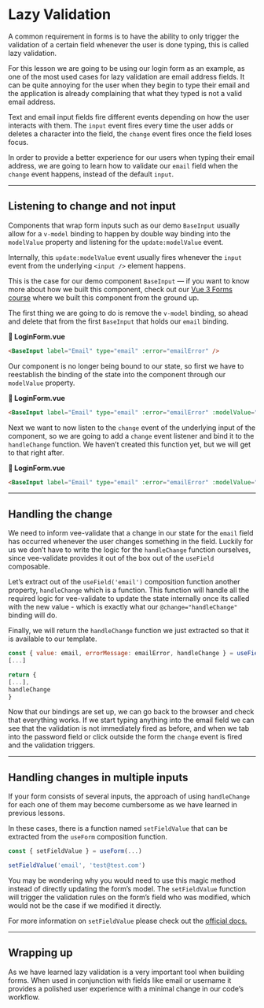 # Lazy Validation

A common requirement in forms is to have the ability to only trigger the validation of a certain field whenever the user is done typing, this is called lazy validation.

For this lesson we are going to be using our login form as an example, as one of the most used cases for lazy validation are email address fields. It can be quite annoying for the user when they begin to type their email and the application is already complaining that what they typed is not a valid email address.

Text and email input fields fire different events depending on how the user interacts with them. The `input` event fires every time the user adds or deletes a character into the field, the `change` event fires once the field loses focus.

In order to provide a better experience for our users when typing their email address, we are going to learn how to validate our `email` field when the `change` event happens, instead of the default `input`.

---

## Listening to change and not input

Components that wrap form inputs such as our demo `BaseInput` usually allow for a `v-model` binding to happen by double way binding into the `modelValue` property and listening for the `update:modelValue` event.

Internally, this `update:modelValue` event usually fires whenever the `input` event from the underlying `<input />` element happens.

This is the case for our demo component `BaseInput` — if you want to know more about how we built this component, check out our [Vue 3 Forms course](https://www.vuemastery.com/courses/vue3-forms/) where we built this component from the ground up.

The first thing we are going to do is remove the `v-model` binding, so ahead and delete that from the first `BaseInput` that holds our `email` binding.

**📃 LoginForm.vue**

```html
<BaseInput label="Email" type="email" :error="emailError" />
```

Our component is no longer being bound to our state, so first we have to reestablish the binding of the state into the component through our `modelValue` property.

**📃 LoginForm.vue**

```html
<BaseInput label="Email" type="email" :error="emailError" :modelValue="email" />
```

Next we want to now listen to the `change` event of the underlying input of the component, so we are going to add a `change` event listener and bind it to the `handleChange` function. We haven’t created this function yet, but we will get to that right after.

**📃 LoginForm.vue**

```html
<BaseInput label="Email" type="email" :error="emailError" :modelValue="email" @change="handleChange" />
```

---

## Handling the change

We need to inform vee-validate that a change in our state for the `email` field has occurred whenever the user changes something in the field. Luckily for us we don’t have to write the logic for the `handleChange` function ourselves, since vee-validate provides it out of the box out of the `useField` composable.

Let’s extract out of the `useField('email')` composition function another property, `handleChange` which is a function. This function will handle all the required logic for vee-validate to update the state internally once its called with the new value - which is exactly what our `@change="handleChange"` binding will do.

Finally, we will return the `handleChange` function we just extracted so that it is available to our template.

```jsx
const { value: email, errorMessage: emailError, handleChange } = useField('email')
[...]

return {
[...],
handleChange
}
```

Now that our bindings are set up, we can go back to the browser and check that everything works. If we start typing anything into the email field we can see that the validation is not immediately fired as before, and when we tab into the password field or click outside the form the `change` event is fired and the validation triggers.

---

## Handling changes in multiple inputs

If your form consists of several inputs, the approach of using `handleChange` for each one of them may become cumbersome as we have learned in previous lessons.

In these cases, there is a function named `setFieldValue` that can be extracted from the `useForm` composition function.

```jsx
const { setFieldValue } = useForm(...)
```

```jsx
setFieldValue('email', 'test@test.com')
```

You may be wondering why you would need to use this magic method instead of directly updating the form’s model. The `setFieldValue` function will trigger the validation rules on the form’s field who was modified, which would not be the case if we modified it directly.

For more information on `setFieldValue` please check out the [official docs.](https://vee-validate.logaretm.com/v4/api/use-form#composable-api)

---

## Wrapping up

As we have learned lazy validation is a very important tool when building forms. When used in conjunction with fields like email or username it provides a polished user experience with a minimal change in our code’s workflow.